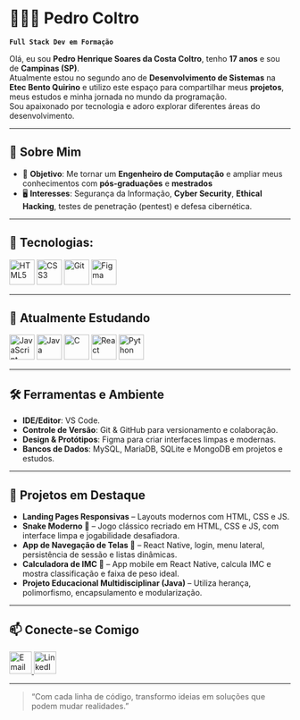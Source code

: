 # 👨🏻‍💻 Pedro Coltro  

**`Full Stack Dev em Formação`**

Olá, eu sou **Pedro Henrique Soares da Costa Coltro**, tenho **17 anos** e sou de **Campinas (SP)**.  
Atualmente estou no segundo ano de **Desenvolvimento de Sistemas** na **Etec Bento Quirino** e utilizo este espaço para compartilhar meus **projetos**, meus estudos e minha jornada no mundo da programação.  
Sou apaixonado por tecnologia e adoro explorar diferentes áreas do desenvolvimento.

---

## 🧩 Sobre Mim
- 🎯 **Objetivo**: Me tornar um **Engenheiro de Computação** e ampliar meus conhecimentos com **pós-graduações** e **mestrados**   
- 🖥️ **Interesses**: Segurança da Informação, **Cyber Security**, **Ethical Hacking**, testes de penetração (pentest) e defesa cibernética.

---

## 🚀 Tecnologias:

<p align="left">
  <img alt="HTML5" title="HTML5" width="45" src="https://cdn.jsdelivr.net/gh/devicons/devicon@latest/icons/html5/html5-original.svg"/>
  <img alt="CSS3" title="CSS3" width="45" src="https://cdn.jsdelivr.net/gh/devicons/devicon@latest/icons/css3/css3-original.svg"/>
  <img alt="Git" title="Git" width="45" src="https://cdn.jsdelivr.net/gh/devicons/devicon@latest/icons/git/git-original.svg"/>
  <img alt="Figma" title="Figma" width="45" src="https://cdn.jsdelivr.net/gh/devicons/devicon@latest/icons/figma/figma-original.svg"/>
</p>

---

## 🚀 Atualmente Estudando

<p align="left">
  <img alt="JavaScript" title="JavaScript" width="45" src="https://cdn.jsdelivr.net/gh/devicons/devicon@latest/icons/javascript/javascript-original.svg"/>
  <img alt="Java" title="Java" width="45" src="https://cdn.jsdelivr.net/gh/devicons/devicon@latest/icons/java/java-original-wordmark.svg"/>
  <img alt="C" title="C" width="45" src="https://cdn.jsdelivr.net/gh/devicons/devicon@latest/icons/c/c-original.svg"/>
  <img alt="React" title="React" width="45" src="https://cdn.jsdelivr.net/gh/devicons/devicon@latest/icons/react/react-original.svg"/>
  <img alt="Python" title="Python" width="45" src="https://cdn.jsdelivr.net/gh/devicons/devicon@latest/icons/python/python-original.svg"/>
</p>

---

## 🛠️ Ferramentas e Ambiente
- **IDE/Editor**: VS Code.
- **Controle de Versão**: Git & GitHub para versionamento e colaboração.  
- **Design & Protótipos**: Figma para criar interfaces limpas e modernas.  
- **Bancos de Dados**: MySQL, MariaDB, SQLite e MongoDB em projetos e estudos.

---

## 📂 Projetos em Destaque

- **Landing Pages Responsivas** – Layouts modernos com HTML, CSS e JS.  
- **Snake Moderno 🐍** – Jogo clássico recriado em HTML, CSS e JS, com interface limpa e jogabilidade desafiadora.  
- **App de Navegação de Telas 📱** – React Native, login, menu lateral, persistência de sessão e listas dinâmicas.  
- **Calculadora de IMC 📱** – App mobile em React Native, calcula IMC e mostra classificação e faixa de peso ideal.  
- **Projeto Educacional Multidisciplinar (Java)** – Utiliza herança, polimorfismo, encapsulamento e modularização.  

---

## 📫 Conecte-se Comigo
<p align="left">
  <a href="mailto:pedrocoltro.dev@gmail.com">
    <img alt="Email" width="40" src="https://cdn-icons-png.flaticon.com/512/732/732200.png"/>
  </a>
  <a href="https://www.linkedin.com/in/pedro-henrique-soares-da-costa-coltro-497833386/" target="_blank">
    <img alt="LinkedIn" width="40" src="https://cdn.jsdelivr.net/gh/devicons/devicon/icons/linkedin/linkedin-original.svg"/>
  </a>
</p>

---

> “Com cada linha de código, transformo ideias em soluções que podem mudar realidades.”
